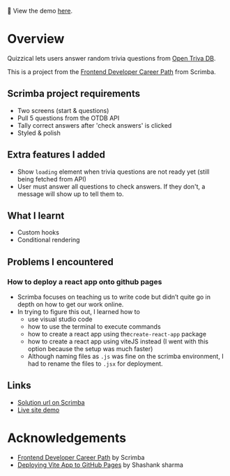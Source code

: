 
👀 View the demo [here](https://fxhd1.github.io/quizzical/).

# Overview
Quizzical lets users answer random trivia questions from [Open Triva DB](https://opentdb.com/api.php).

This is a project from the [Frontend Developer Career Path](https://scrimba.com/learn/frontend) from Scrimba.

## Scrimba project requirements
- Two screens (start & questions)
- Pull 5 questions from the OTDB API
- Tally correct answers after 'check answers' is clicked
- Styled & polish

## Extra features I added
- Show `loading` element when trivia questions are not ready yet (still being fetched from API)
- User must answer all questions to check answers. If they don't, a message will show up to tell them to.

## What I learnt
- Custom hooks
- Conditional rendering

## Problems I encountered
### How to deploy a react app onto github pages
- Scrimba focuses on teaching us to write code but didn’t quite go in depth on how to get our work online.
- In trying to figure this out, I learned how to
    - use visual studio code
    - how to use the terminal to execute commands
    - how to create a react app using the`create-react-app` package
    - how to create a react app using viteJS instead (I went with this option because the setup was much faster)
    - Although naming files as `.js` was fine on the scrimba environment, I had to rename the files to `.jsx` for deployment.

## Links
- [Solution url on Scrimba](https://scrimba.com/scrim/cvKrbDAq)
- [Live site demo](https://fooxhd.github.io/quizzical/)

# Acknowledgements

- [Frontend Developer Career Path](https://scrimba.com/learn/frontend) by Scrimba
- [Deploying Vite App to GitHub Pages](https://dev.to/shashannkbawa/deploying-vite-app-to-github-pages-3ane) by Shashank sharma
